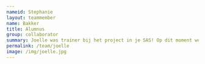 ```yaml
---
nameid: Stephanie
layout: teammember
name: Bakker
title: Alumnus
group: collaborator
summary: Joelle was trainer bij het project in je SAS! Op dit moment werkt ze als zorgcoördinator en psycholoog bij Inzowijs.
permalink: /team/joelle
image: /img/joelle.jpg
---
```


